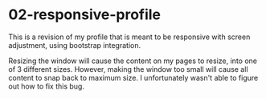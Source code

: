 # 02-responsive-profile
This is a revision of my profile that is meant to be responsive with screen adjustment, using bootstrap integration.

Resizing the window will cause the content on my pages to resize, into one of 3 different sizes. However, making the window too small will cause all content to snap back to maximum size. I unfortunately wasn't able to figure out how to fix this bug.
